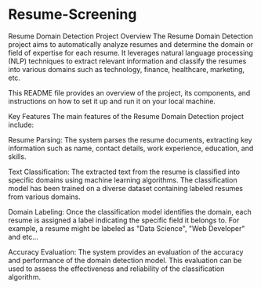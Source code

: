 # Resume-Screening

Resume Domain Detection
Project Overview
The Resume Domain Detection project aims to automatically analyze resumes and determine the domain or field of expertise for each resume. It leverages natural language processing (NLP) techniques to extract relevant information and classify the resumes into various domains such as technology, finance, healthcare, marketing, etc.

This README file provides an overview of the project, its components, and instructions on how to set it up and run it on your local machine.

Key Features
The main features of the Resume Domain Detection project include:

Resume Parsing: The system parses the resume documents, extracting key information such as name, contact details, work experience, education, and skills.

Text Classification: The extracted text from the resume is classified into specific domains using machine learning algorithms. The classification model has been trained on a diverse dataset containing labeled resumes from various domains.

Domain Labeling: Once the classification model identifies the domain, each resume is assigned a label indicating the specific field it belongs to. For example, a resume might be labeled as "Data Science", "Web Developer" and etc...

Accuracy Evaluation: The system provides an evaluation of the accuracy and performance of the domain detection model. This evaluation can be used to assess the effectiveness and reliability of the classification algorithm.